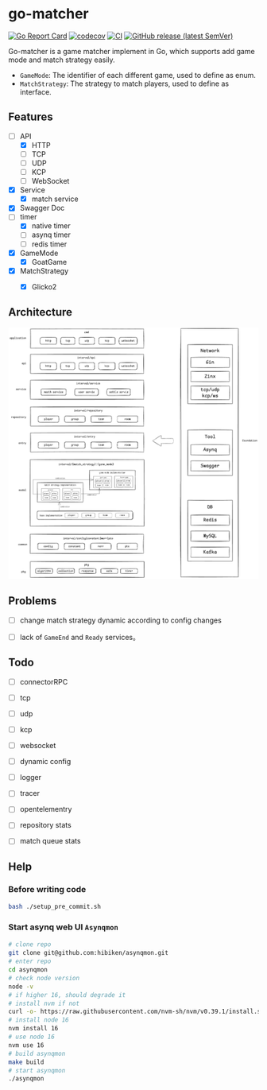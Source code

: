 # go-matcher

[![Go Report Card](https://goreportcard.com/badge/github.com/hedon954/go-matcher)](https://goreportcard.com/report/github.com/hedon954/go-matcher)
[![codecov](https://codecov.io/github/hedon954/go-matcher/graph/badge.svg?token=FEW1EL1FKG)](https://codecov.io/github/hedon954/go-matcher)
[![CI](https://github.com/hedon954/go-matcher/workflows/build/badge.svg)](https://github.com/hedon954/go-matcher/actions)
[![GitHub release (latest SemVer)](https://img.shields.io/github/v/release/hedon954/go-matcher?sort=semver)](https://github.com/hedon954/go-matcher/releases)

Go-matcher is a game matcher implement in Go, which supports add game mode and match strategy easily.

- `GameMode`: The identifier of each different game, used to define as enum.
- `MatchStrategy`: The strategy to match players, used to define as interface.



## Features

- [ ] API
  - [x] HTTP
  - [ ] TCP
  - [ ] UDP
  - [ ] KCP
  - [ ] WebSocket
- [x] Service
  - [x] match service
- [x] Swagger Doc
- [ ] timer
  - [x] native timer
  - [ ] asynq timer
  - [ ] redis timer

- [x] GameMode
  - [x] GoatGame
- [x] MatchStrategy
  - [x] Glicko2



## Architecture

![go-matcher architecture](assets/img/architecture.png)



## Problems

- [ ] change match strategy dynamic according to config changes
- [ ] lack of `GameEnd` and `Ready` services。



## Todo

- [ ] connectorRPC
- [ ] tcp
- [ ] udp
- [ ] kcp
- [ ] websocket
- [ ] dynamic config
- [ ] logger
- [ ] tracer
- [ ] opentelementry
- [ ] repository stats
- [ ] match queue stats




## Help

### Before writing code

```bash
bash ./setup_pre_commit.sh
```

### Start asynq web UI `Asynqmon`

```bash
# clone repo
git clone git@github.com:hibiken/asynqmon.git
# enter repo
cd asynqmon
# check node version
node -v
# if higher 16, should degrade it
# install nvm if not
curl -o- https://raw.githubusercontent.com/nvm-sh/nvm/v0.39.1/install.sh | bash
# install node 16
nvm install 16
# use node 16
nvm use 16
# build asynqmon
make build
# start asynqmon
./asynqmon
```